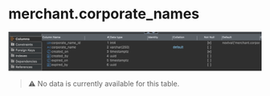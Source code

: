 # merchant.corporate_names

![schema diagram](./images/corporate_names.png)

> ⚠️ No data is currently available for this table.
